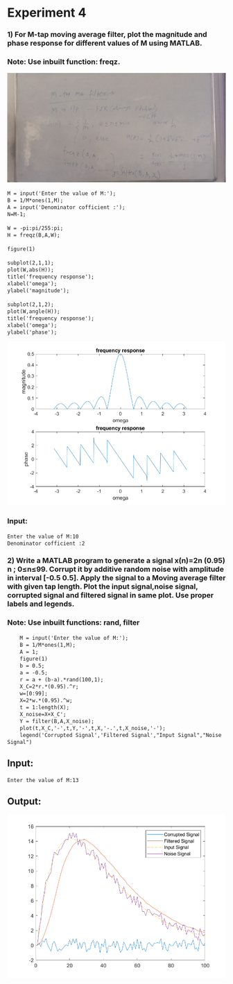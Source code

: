 # Experiment 4

### 1) For M-tap moving average filter, plot the magnitude and phase response for different values of M using MATLAB.
### Note: Use inbuilt function: freqz.
![](Images/M_tap.jpeg)

    M = input('Enter the value of M:');
    B = 1/M*ones(1,M);
    A = input('Denominator cofficient :');
    N=M-1;

    W = -pi:pi/255:pi;
    H = freqz(B,A,W);

    figure(1)

    subplot(2,1,1);
    plot(W,abs(H));
    title('frequency response');
    xlabel('omega');
    ylabel('magnitude');

    subplot(2,1,2);
    plot(W,angle(H));
    title('frequency response');
    xlabel('omega');
    ylabel('phase');

![](Images/freq_res.png)

### Input:
    Enter the value of M:10
    Denominator cofficient :2

### 2)  Write a MATLAB program to generate a signal x(n)=2n (0.95) n ; 0≤n≤99. Corrupt it by additive random noise with amplitude in interval [-0.5 0.5]. Apply the signal to a Moving average filter with given tap length. Plot the input signal,noise signal, corrupted signal and filtered signal in same plot. Use proper labels and legends.
### Note: Use inbuilt functions: rand, filter

        M = input('Enter the value of M:');
        B = 1/M*ones(1,M);
        A = 1;
        figure(1)
        b = 0.5;
        a = -0.5;
        r = a + (b-a).*rand(100,1);
        X_C=2*r.*(0.95).^r;
        w=[0:99];
        X=2*w.*(0.95).^w;
        t = 1:length(X);
        X_noise=X+X_C';
        Y = filter(B,A,X_noise);
        plot(t,X_C,'-',t,Y,'-',t,X,'-.',t,X_noise,'-');
        legend('Corrupted Signal','Filtered Signal',"Input Signal","Noise Signal")
 ## Input:
    Enter the value of M:13

## Output:
![](Images/Ex_4_2.png)
